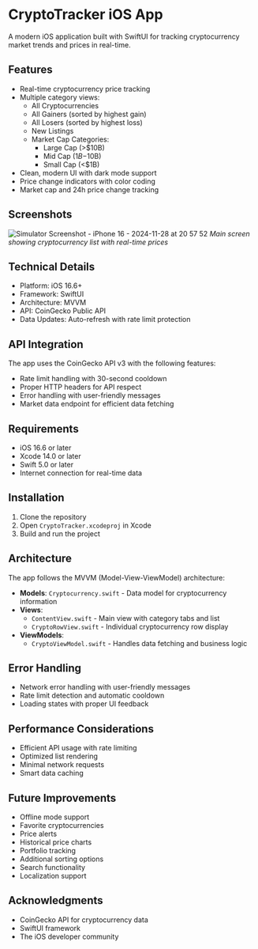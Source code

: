 # CryptoTracker iOS App

A modern iOS application built with SwiftUI for tracking cryptocurrency market trends and prices in real-time.

## Features

- Real-time cryptocurrency price tracking
- Multiple category views:
  - All Cryptocurrencies
  - All Gainers (sorted by highest gain)
  - All Losers (sorted by highest loss)
  - New Listings
  - Market Cap Categories:
    * Large Cap (>$10B)
    * Mid Cap ($1B-$10B)
    * Small Cap (<$1B)
- Clean, modern UI with dark mode support
- Price change indicators with color coding
- Market cap and 24h price change tracking

## Screenshots

![Simulator Screenshot - iPhone 16 - 2024-11-28 at 20 57 52](https://github.com/user-attachments/assets/e4b75494-9596-408f-add4-698d5b18a030)
*Main screen showing cryptocurrency list with real-time prices*

## Technical Details

- Platform: iOS 16.6+
- Framework: SwiftUI
- Architecture: MVVM
- API: CoinGecko Public API
- Data Updates: Auto-refresh with rate limit protection

## API Integration

The app uses the CoinGecko API v3 with the following features:
- Rate limit handling with 30-second cooldown
- Proper HTTP headers for API respect
- Error handling with user-friendly messages
- Market data endpoint for efficient data fetching

## Requirements

- iOS 16.6 or later
- Xcode 14.0 or later
- Swift 5.0 or later
- Internet connection for real-time data

## Installation

1. Clone the repository
2. Open `CryptoTracker.xcodeproj` in Xcode
3. Build and run the project

## Architecture

The app follows the MVVM (Model-View-ViewModel) architecture:

- **Models**: `Cryptocurrency.swift` - Data model for cryptocurrency information
- **Views**: 
  - `ContentView.swift` - Main view with category tabs and list
  - `CryptoRowView.swift` - Individual cryptocurrency row display
- **ViewModels**: 
  - `CryptoViewModel.swift` - Handles data fetching and business logic

## Error Handling

- Network error handling with user-friendly messages
- Rate limit detection and automatic cooldown
- Loading states with proper UI feedback

## Performance Considerations

- Efficient API usage with rate limiting
- Optimized list rendering
- Minimal network requests
- Smart data caching

## Future Improvements

- Offline mode support
- Favorite cryptocurrencies
- Price alerts
- Historical price charts
- Portfolio tracking
- Additional sorting options
- Search functionality
- Localization support

## Acknowledgments

- CoinGecko API for cryptocurrency data
- SwiftUI framework
- The iOS developer community

